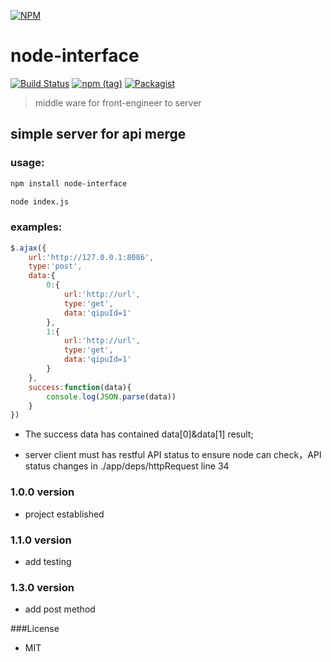 [![NPM](https://nodei.co/npm/node-interface.png?compact=true)](https://nodei.co/npm/node-interface/)

# node-interface 
[![Build Status](https://travis-ci.org/xtx1130/node-interface.svg?branch=master)](https://www.npmjs.com/package/node-interface)
[![npm (tag)](https://img.shields.io/npm/v/npm/next.svg)](https://www.npmjs.com/package/node-interface)
[![Packagist](https://img.shields.io/packagist/l/doctrine/orm.svg)]()
> middle ware for front-engineer to server

## simple server for api merge

### usage:

```bash
npm install node-interface
```

```bash
node index.js
```

### examples:

```js
$.ajax({
	url:'http://127.0.0.1:8086',
	type:'post',
	data:{
		0:{
			url:'http://url',
			type:'get',
			data:'qipuId=1'
		},
		1:{
			url:'http://url',
			type:'get',
			data:'qipuId=1'
		}
	},
	success:function(data){
		console.log(JSON.parse(data))
	}
})
```
+ The success data has contained data[0]&data[1] result;

+ server client must has restful API status to ensure node can check，API status changes in ./app/deps/httpRequest line 34

### 1.0.0 version 

+ project established

### 1.1.0 version

+ add testing

### 1.3.0 version

+ add post method

###License

+ MIT